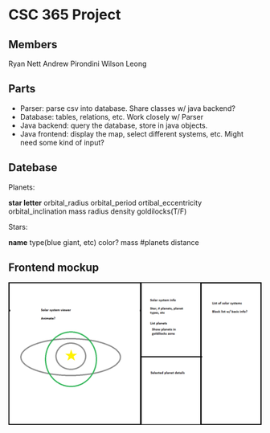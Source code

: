 # CSC 365 Project

## Members
Ryan Nett
Andrew Pirondini
Wilson Leong

## Parts
* Parser: parse csv into database.  Share classes w/ java backend?
* Database: tables, relations, etc.  Work closely w/ Parser
* Java backend: query the database, store in java objects.
* Java frontend: display the map, select different systems, etc.  Might need some kind of input?

## Datebase
Planets:

**star letter** orbital_radius orbital_period ortibal_eccentricity orbital_inclination mass radius density goldilocks(T/F)

Stars:

**name** type(blue giant, etc) color? mass #planets distance

## Frontend mockup
![Markup](/frontend_markup.png)
